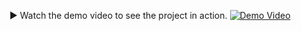 ▶️ Watch the demo video to see the project in action.
[![Demo Video](https://img.youtube.com/vi/mDlsS066sAY/0.jpg)](https://www.youtube.com/watch?v=mDlsS066sAY)

